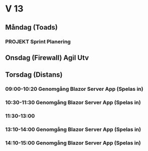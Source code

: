 # V 13
## Måndag (Toads)
### PROJEKT Sprint Planering

## Onsdag (Firewall) Agil Utv
  
## Torsdag (Distans)
### 09:00-10:20 Genomgång Blazor Server App (Spelas in)
### 10:30-11:30 Genomgång Blazor Server App (Spelas in)
### 11:30-13:00 
### 13:10-14:00 Genomgång Blazor Server App (Spelas in)
### 14:10-15:00 Genomgång Blazor Server App (Spelas in)
